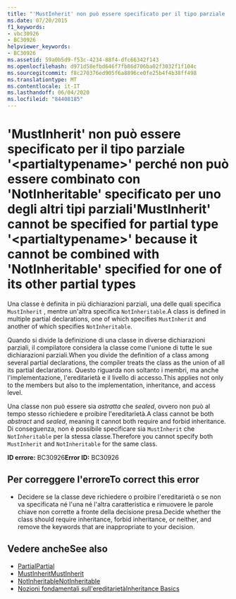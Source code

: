 ```yaml
---
title: "'MustInherit' non può essere specificato per il tipo parziale '<partialtypename>' perché non può essere combinato con 'NotInheritable' specificato per uno degli altri tipi parziali"
ms.date: 07/20/2015
f1_keywords:
- vbc30926
- BC30926
helpviewer_keywords:
- BC30926
ms.assetid: 59a0b5d9-f53c-4234-88f4-dfc66342f143
ms.openlocfilehash: d971d58efbd646f7fb86d706ba02f3032f1f104c
ms.sourcegitcommit: f8c270376ed905f6a8896ce0fe25b4f4b38ff498
ms.translationtype: MT
ms.contentlocale: it-IT
ms.lasthandoff: 06/04/2020
ms.locfileid: "84408185"
---
```

# <a name="mustinherit-cannot-be-specified-for-partial-type-partialtypename-because-it-cannot-be-combined-with-notinheritable-specified-for-one-of-its-other-partial-types"></a><span data-ttu-id="46c28-102">'MustInherit' non può essere specificato per il tipo parziale '\<partialtypename>' perché non può essere combinato con 'NotInheritable' specificato per uno degli altri tipi parziali</span><span class="sxs-lookup"><span data-stu-id="46c28-102">'MustInherit' cannot be specified for partial type '\<partialtypename>' because it cannot be combined with 'NotInheritable' specified for one of its other partial types</span></span>
<span data-ttu-id="46c28-103">Una classe è definita in più dichiarazioni parziali, una delle quali specifica `MustInherit` , mentre un'altra specifica `NotInheritable`.</span><span class="sxs-lookup"><span data-stu-id="46c28-103">A class is defined in multiple partial declarations, one of which specifies `MustInherit` and another of which specifies `NotInheritable`.</span></span>  
  
 <span data-ttu-id="46c28-104">Quando si divide la definizione di una classe in diverse dichiarazioni parziali, il compilatore considera la classe come l'unione di tutte le sue dichiarazioni parziali.</span><span class="sxs-lookup"><span data-stu-id="46c28-104">When you divide the definition of a class among several partial declarations, the compiler treats the class as the union of all its partial declarations.</span></span> <span data-ttu-id="46c28-105">Questo riguarda non soltanto i membri, ma anche l'implementazione, l'ereditarietà e il livello di accesso.</span><span class="sxs-lookup"><span data-stu-id="46c28-105">This applies not only to the members but also to the implementation, inheritance, and access level.</span></span>  
  
 <span data-ttu-id="46c28-106">Una classe non può essere sia *astratta* che *sealed*, ovvero non può al tempo stesso richiedere e proibire l'ereditarietà.</span><span class="sxs-lookup"><span data-stu-id="46c28-106">A class cannot be both *abstract* and *sealed*, meaning it cannot both require and forbid inheritance.</span></span> <span data-ttu-id="46c28-107">Di conseguenza, non è possibile specificare sia `MustInherit` che `NotInheritable` per la stessa classe.</span><span class="sxs-lookup"><span data-stu-id="46c28-107">Therefore you cannot specify both `MustInherit` and `NotInheritable` for the same class.</span></span>  
  
 <span data-ttu-id="46c28-108">**ID errore:** BC30926</span><span class="sxs-lookup"><span data-stu-id="46c28-108">**Error ID:** BC30926</span></span>  
  
## <a name="to-correct-this-error"></a><span data-ttu-id="46c28-109">Per correggere l'errore</span><span class="sxs-lookup"><span data-stu-id="46c28-109">To correct this error</span></span>  
  
- <span data-ttu-id="46c28-110">Decidere se la classe deve richiedere o proibire l'ereditarietà o se non va specificata né l'una né l'altra caratteristica e rimuovere le parole chiave non corrette a fronte della decisione presa.</span><span class="sxs-lookup"><span data-stu-id="46c28-110">Decide whether the class should require inheritance, forbid inheritance, or neither, and remove the keywords that are inappropriate to your decision.</span></span>  
  
## <a name="see-also"></a><span data-ttu-id="46c28-111">Vedere anche</span><span class="sxs-lookup"><span data-stu-id="46c28-111">See also</span></span>

- [<span data-ttu-id="46c28-112">Partial</span><span class="sxs-lookup"><span data-stu-id="46c28-112">Partial</span></span>](../language-reference/modifiers/partial.md)
- [<span data-ttu-id="46c28-113">MustInherit</span><span class="sxs-lookup"><span data-stu-id="46c28-113">MustInherit</span></span>](../language-reference/modifiers/mustinherit.md)
- [<span data-ttu-id="46c28-114">NotInheritable</span><span class="sxs-lookup"><span data-stu-id="46c28-114">NotInheritable</span></span>](../language-reference/modifiers/notinheritable.md)
- [<span data-ttu-id="46c28-115">Nozioni fondamentali sull'ereditarietà</span><span class="sxs-lookup"><span data-stu-id="46c28-115">Inheritance Basics</span></span>](../programming-guide/language-features/objects-and-classes/inheritance-basics.md)
